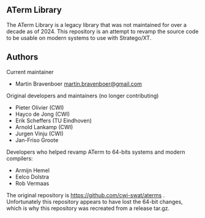 ## ATerm Library

The ATerm Library is a legacy library that was not maintained for over a decade as of 2024.
This repository is an attempt to revamp the source code to be usable on modern systems to
use with Stratego/XT.


## Authors

Current maintainer

- Martin Bravenboer <martin.bravenboer@gmail.com>

Original developers and maintainers (no longer contributing)

- Pieter Olivier (CWI)
- Hayco de Jong (CWI)
- Erik Scheffers (TU Eindhoven)
- Arnold Lankamp (CWI)
- Jurgen Vinju (CWI)
- Jan-Friso Groote

Developers who helped revamp ATerm to 64-bits systems and modern compilers:

- Armijn Hemel
- Eelco Dolstra
- Rob Vermaas

The original repository is https://github.com/cwi-swat/aterms . Unfortunately this
repository appears to have lost the 64-bit changes, which is why this repository was
recreated from a release tar.gz.
